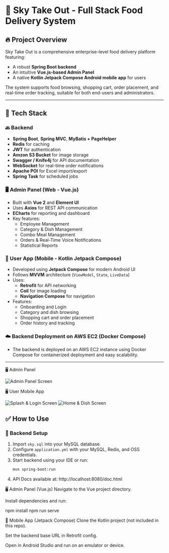 # 🛵 Sky Take Out - Full Stack Food Delivery System

## 🔥 Project Overview
Sky Take Out is a comprehensive enterprise-level food delivery platform featuring:

- A robust **Spring Boot backend**
- An intuitive **Vue.js-based Admin Panel**
- A native **Kotlin Jetpack Compose Android mobile app** for users

The system supports food browsing, shopping cart, order placement, and real-time order tracking, suitable for both end-users and administrators.

---

## 🧰 Tech Stack

### 🔙 Backend
- **Spring Boot**, **Spring MVC**, **MyBatis + PageHelper**
- **Redis** for caching
- **JWT** for authentication
- **Amzon S3 Bucket** for image storage
- **Swagger / Knife4j** for API documentation
- **WebSocket** for real-time order notifications
- **Apache POI** for Excel import/export
- **Spring Task** for scheduled jobs

### 🖥 Admin Panel (Web - Vue.js)
- Built with **Vue 2** and **Element UI**
- Uses **Axios** for REST API communication
- **ECharts** for reporting and dashboard
- Key features:
  - Employee Management  
  - Category & Dish Management  
  - Combo Meal Management  
  - Orders & Real-Time Voice Notifications  
  - Statistical Reports

### 📱 User App (Mobile - Kotlin Jetpack Compose)
- Developed using **Jetpack Compose** for modern Android UI
- Follows **MVVM** architecture (`ViewModel`, `State`, `LiveData`)
- Uses:
  - **Retrofit** for API networking
  - **Coil** for image loading
  - **Navigation Compose** for navigation
- Features:
  - Onboarding and Login
  - Category and dish browsing
  - Shopping cart and order placement
  - Order history and tracking
 
### ☁️ Backend Deployment on AWS EC2 (Docker Compose)
- The backend is deployed on an AWS EC2 instance using Docker Compose for containerized deployment and easy scalability.

---

🖥 Admin Panel

![Admin Panel Screen](https://i.imgur.com/hfRKC1p.png)

🖥 User Mobile App

![Splash & Login Screen](https://i.imgur.com/ZOWKUCR.png)
![ Home & Dish Screen](https://i.imgur.com/5dpbsrd.png)


## ✅ How to Use

### 🔧 Backend Setup
1. Import `sky.sql` into your MySQL database.
2. Configure `application.yml` with your MySQL, Redis, and OSS credentials.
3. Start backend using your IDE or run:
   ```bash
   mvn spring-boot:run
4. API Docs available at: http://localhost:8080/doc.html


🖥 Admin Panel (Vue.js)
Navigate to the Vue project directory.

Install dependencies and run:

npm install
npm run serve


📱 Mobile App (Jetpack Compose)
Clone the Kotlin project (not included in this repo).

Set the backend base URL in Retrofit config.

Open in Android Studio and run on an emulator or device.






